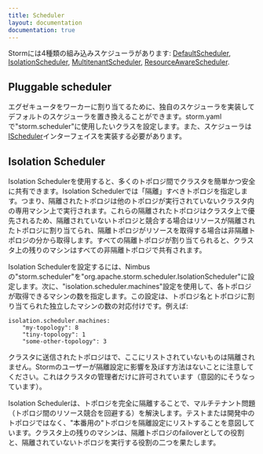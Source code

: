 ```yaml
---
title: Scheduler
layout: documentation
documentation: true
---
```


Stormには4種類の組み込みスケジューラがあります: [DefaultScheduler]({{page.git-blob-base}}/storm-core/src/clj/org/apache/storm/scheduler/DefaultScheduler.clj), [IsolationScheduler]({{page.git-blob-base}}/storm-core/src/clj/org/apache/storm/scheduler/IsolationScheduler.clj), [MultitenantScheduler]({{page.git-blob-base}}/storm-core/src/jvm/org/apache/storm/scheduler/multitenant/MultitenantScheduler.java), [ResourceAwareScheduler](Resource_Aware_Scheduler_overview.html). 

## Pluggable scheduler
エグゼキュータをワーカーに割り当てるために、独自のスケジューラを実装してデフォルトのスケジューラを置き換えることができます。storm.yamlで"storm.scheduler"に使用したいクラスを設定します。また、スケジューラは[IScheduler]({{page.git-blob-base}}/storm-core/src/jvm/org/apache/storm/scheduler/IScheduler.java)インターフェイスを実装する必要があります。

## Isolation Scheduler
Isolation Schedulerを使用すると、多くのトポロジ間でクラスタを簡単かつ安全に共有できます。Isolation Schedulerでは「隔離」すべきトポロジを指定します。つまり、隔離されたトポロジは他のトポロジが実行されていないクラスタ内の専用マシン上で実行されます。これらの隔離されたトポロジはクラスタ上で優先されるため、隔離されていないトポロジと競合する場合はリソースが隔離されたトポロジに割り当てられ、隔離トポロジがリソースを取得する場合は非隔離トポロジの分から取得します。すべての隔離トポロジが割り当てられると、クラスタ上の残りのマシンはすべての非隔離トポロジで共有されます。

Isolation Schedulerを設定するには、Nimbusの"storm.scheduler"を"org.apache.storm.scheduler.IsolationScheduler"に設定します。次に、"isolation.scheduler.machines"設定を使用して、各トポロジが取得できるマシンの数を指定します。この設定は、トポロジ名とトポロジに割り当てられた独立したマシンの数の対応付けです。例えば:

```
isolation.scheduler.machines: 
    "my-topology": 8
    "tiny-topology": 1
    "some-other-topology": 3
```

クラスタに送信されたトポロジはで、ここにリストされていないものは隔離されません。Stormのユーザーが隔離設定に影響を及ぼす方法はないことに注意してください。これはクラスタの管理者だけに許可されています（意図的にそうなっています）。

Isolation Schedulerは、トポロジを完全に隔離することで、マルチテナント問題（トポロジ間のリソース競合を回避する）を解決します。テストまたは開発中のトポロジではなく、"本番用の"トポロジを隔離設定にリストすることを意図しています。クラスタ上の残りのマシンは、隔離トポロジのfailoverとしての役割と、隔離されていないトポロジを実行する役割の二つを果たします。

